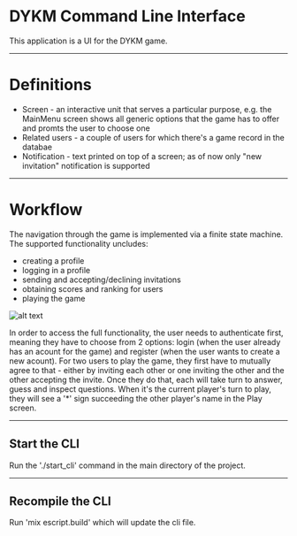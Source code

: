 # DYKM Command Line Interface
This application is a UI for the DYKM game.

------
# Definitions
- Screen - an interactive unit that serves a particular purpose, e.g. the MainMenu screen shows all generic options that the game has to offer and promts the user to choose one
- Related users - a couple of users for which there's a game record in the databae
- Notification - text printed on top of a screen; as of now only "new invitation" notification is supported 
------
# Workflow

The navigation through the game is implemented via a finite state machine. The supported functionality uncludes:
  - creating a profile
  - logging in a profile
  - sending and accepting/declining invitations
  - obtaining scores and ranking for users
  - playing the game
    
![alt text](https://github.com/gggal/do_you_know_me/blob/master/apps/dykm_cli/fsm_diagram.png)

In order to access the full functionality, the user needs to authenticate first, meaning they have to choose from 2 options: login (when the user already has an acount for the game) and register (when the user wants to create a new acount). For two users to play the game, they first have to mutually agree to that - either by inviting each other or one inviting the other and the other accepting the invite. Once they do that, each will take turn to answer, guess and inspect questions. When it's the current player's turn to play, they will see a '*' sign succeeding the other player's name in the Play screen.

------
## Start the CLI
Run the './start_cli' command in the main directory of the project. 

------
## Recompile the CLI
Run 'mix escript.build' which will update the cli file.


